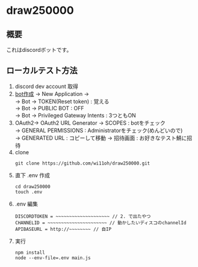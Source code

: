# draw250000
## 概要
これはdiscordボットです。

## ローカルテスト方法
1. discord dev account 取得
2. [bot作成](https://discord.com/developers/applications) -> New Application ->  
   -> Bot -> TOKEN(Reset token) : 覚える  
   -> Bot -> PUBLIC BOT : OFF  
   -> Bot -> Privileged Gateway Intents : 3つともON
3. OAuth2-> OAuth2 URL Generator -> SCOPES : botをチェック  
   -> GENERAL PERMISSIONS : Administratorをチェック(めんどいので)  
   -> GENERATED URL : コピーして移動
   -> 招待画面 : お好きなテスト鯖に招待
4. clone
    ```shell
    git clone https://github.com/wi11oh/draw250000.git
    ```
5. 直下 .env 作成
    ```shell
    cd draw250000
    touch .env
    ```
6. .env 編集
    ```env
    DISCORDTOKEN = ~~~~~~~~~~~~~~~~~~~~ // 2. で出たやつ
    CHANNELID = ~~~~~~~~~~~~~~~~~~~~~~ // 動かしたいディスコのchannelId
    APIBASEURL = http://~~~~~~~~ // 自IP
    ```
7. 実行
    ```shell
    npm install
    node --env-file=.env main.js
    ```